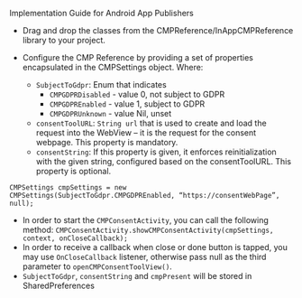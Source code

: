 Implementation Guide for Android App Publishers

* Drag and drop the classes from the CMPReference/InAppCMPReference library to your project.

* Configure the CMP Reference by providing a set of properties encapsulated in the CMPSettings object. Where:

  * `SubjectToGdpr`: Enum that indicates
    * `CMPGDPRDisabled` - value 0, not subject to GDPR
    * `CMPGDPREnabled` - value 1, subject to GDPR
    * `CMPGDPRUnknown` - value Nil, unset
  * `consentToolURL`: `String url` that is used to create and load the request into the WebView – it is the request for the consent webpage. This property is mandatory.
  * `consentString`: If this property is given, it enforces reinitialization with the given string, configured based on the consentToolURL. This property is optional.
  
```
CMPSettings cmpSettings = new CMPSettings(SubjectToGdpr.CMPGDPREnabled, “https://consentWebPage”, null);
```

* In order to start the `CMPConsentActivity`, you can call the following method: `CMPConsentActivity.showCMPConsentActivity(cmpSettings, context, onCloseCallback);`
* In order to receive a callback when close or done button is tapped, you may use `OnCloseCallback` listener, otherwise pass null as the third parameter to `openCMPConsentToolView()`.
* `SubjectToGdpr`, `consentString` and `cmpPresent` will be stored in SharedPreferences
